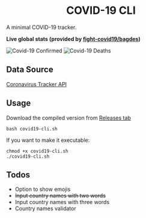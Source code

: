 <h1 align="center"> 
  COVID-19 CLI
</h1>

A minimal COVID-19 tracker.

**Live global stats (provided by [fight-covid19/bagdes](https://github.com/fight-covid19/bagdes))**

![Covid-19 Confirmed](https://covid19-badges.herokuapp.com/confirmed/latest)
![Covid-19 Deaths](https://covid19-badges.herokuapp.com/deaths/latest)

## Data Source
[Coronavirus Tracker API](https://corona-stats.online?format=json)

## Usage
Download the compiled version from [Releases tab](https://github.com/rizkyzhang/covid19-cli/releases)

```
bash covid19-cli.sh
```

If you want to make it executable:

```
chmod +x covid19-cli.sh
./covid19-cli.sh
```

## Todos
* Option to show emojis
* ~~Input country names with two words~~
* Input country names with three words
* Country names validator
